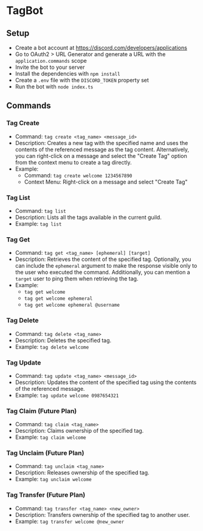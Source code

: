 # TagBot

## Setup

* Create a bot account at https://discord.com/developers/applications
* Go to OAuth2 > URL Generator and generate a URL with the `application.commands` scope
* Invite the bot to your server
* Install the dependencies with `npm install`
* Create a `.env` file with the `DISCORD_TOKEN` property set
* Run the bot with `node index.ts`

## Commands

### Tag Create
- Command: `tag create <tag_name> <message_id>`
- Description: Creates a new tag with the specified name and uses the contents of the referenced message as the tag content. Alternatively, you can right-click on a message and select the "Create Tag" option from the context menu to create a tag directly.
- Example:
    - Command: `tag create welcome 1234567890`
    - Context Menu: Right-click on a message and select "Create Tag"

### Tag List
- Command: `tag list`
- Description: Lists all the tags available in the current guild.
- Example: `tag list`

### Tag Get
- Command: `tag get <tag_name> [ephemeral] [target]`
- Description: Retrieves the content of the specified tag. Optionally, you can include the `ephemeral` argument to make the response visible only to the user who executed the command. Additionally, you can mention a `target` user to ping them when retrieving the tag.
- Example:
    - `tag get welcome`
    - `tag get welcome ephemeral`
    - `tag get welcome ephemeral @username`

### Tag Delete
- Command: `tag delete <tag_name>`
- Description: Deletes the specified tag.
- Example: `tag delete welcome`

### Tag Update
- Command: `tag update <tag_name> <message_id>`
- Description: Updates the content of the specified tag using the contents of the referenced message.
- Example: `tag update welcome 0987654321`

### Tag Claim (Future Plan)
- Command: `tag claim <tag_name>`
- Description: Claims ownership of the specified tag.
- Example: `tag claim welcome`

### Tag Unclaim (Future Plan)
- Command: `tag unclaim <tag_name>`
- Description: Releases ownership of the specified tag.
- Example: `tag unclaim welcome`

### Tag Transfer (Future Plan)
- Command: `tag transfer <tag_name> <new_owner>`
- Description: Transfers ownership of the specified tag to another user.
- Example: `tag transfer welcome @new_owner`
